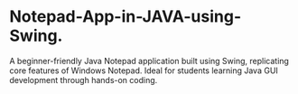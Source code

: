 # Notepad-App-in-JAVA-using-Swing.
A beginner-friendly Java Notepad application built using Swing, replicating core features of Windows Notepad. Ideal for students learning Java GUI development through hands-on coding.
